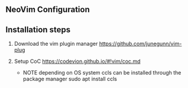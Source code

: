 
## NeoVim Configuration


## Installation steps

1. Download the vim plugin manager 
    https://github.com/junegunn/vim-plug

2. Setup CoC
    https://codevion.github.io/#!vim/coc.md

    * NOTE depending on OS system ccls can be installed through the package manager
        sudo apt install ccls


